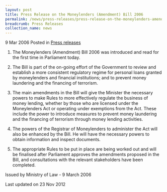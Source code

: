 ```yaml
---
layout: post
title: Press Release on the Moneylenders (Amendment) Bill 2006
permalink: /news/press-releases/press-release-on-the-moneylenders-amendment-bill-2006
breadcrumb: Press Releases
collection_name: news
---
```



9 Mar 2006 Posted in [Press releases](/news/press-releases)

1. The Moneylenders (Amendment) Bill 2006 was introduced and read for the first time in Parliament today.

2. The Bill is part of the on-going effort of the Government to review and establish a more consistent regulatory regime for personal loans granted by moneylenders and financial institutions; and to prevent money laundering and the financing of terrorism. 

3. The main amendments in the Bill will give the Minister the necessary powers to make Rules to more effectively regulate the business of money lending, whether by those who are licensed under the Moneylenders Act or operating under exemptions from the Act. These include the power to introduce measures to prevent money laundering and the financing of terrorism through money lending activities.

4. The powers of the Registrar of Moneylenders to administer the Act will also be enhanced by the Bill. He will have the necessary powers to obtain information and inspect documents. 

5. The appropriate Rules to be put in place are being worked out and will be finalised after Parliament approves the amendments proposed in the Bill, and consultations with the relevant stakeholders have been completed.

Issued by Ministry of Law - 9 March 2006


<p class="right-side-updated">Last updated on 23 Nov 2012</p>
